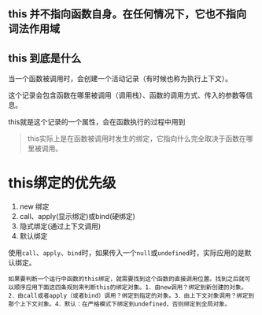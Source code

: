 ## this 并不指向函数自身。在任何情况下，它也不指向词法作用域

## this 到底是什么

当一个函数被调用时，会创建一个活动记录（有时候也称为执行上下文）。

这个记录会包含函数在哪里被调用（调用栈）、函数的调用方式、传入的参数等信息。

this就是这个记录的一个属性，会在函数执行的过程中用到

> this实际上是在函数被调用时发生的绑定，它指向什么完全取决于函数在哪里被调用。

# this绑定的优先级

1. new 绑定
2. call、apply(显示绑定)或bind(硬绑定)
3. 隐式绑定(通过上下文调用)
4. 默认绑定

使用`call`、`apply`、`bind`时，如果传入一个`null`或`undefined`时，实际应用的是默认绑定。

    如果要判断一个运行中函数的this绑定，就需要找到这个函数的直接调用位置。找到之后就可以顺序应用下面这四条规则来判断this的绑定对象。1．由new调用？绑定到新创建的对象。2．由call或者apply（或者bind）调用？绑定到指定的对象。3．由上下文对象调用？绑定到那个上下文对象。4．默认：在严格模式下绑定到undefined，否则绑定到全局对象。